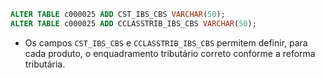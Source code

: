```sql
ALTER TABLE c000025 ADD CST_IBS_CBS VARCHAR(50);
ALTER TABLE c000025 ADD CCLASSTRIB_IBS_CBS VARCHAR(50);
```

- Os campos `CST_IBS_CBS` e `CCLASSTRIB_IBS_CBS` permitem definir, para cada produto, o enquadramento tributário correto conforme a reforma tributária.
